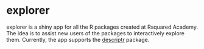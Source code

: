 # explorer

explorer is a shiny app for all the R packages created at Rsquared 
Academy. The idea is to assist new users of the packages to interactively
explore them. Currently, the app supports the [descriptr](https://github.com/rsquaredacademy/descriptr)
package. 

